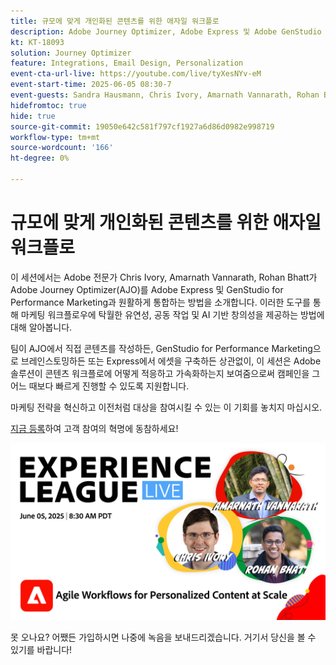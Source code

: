 ```yaml
---
title: 규모에 맞게 개인화된 콘텐츠를 위한 애자일 워크플로
description: Adobe Journey Optimizer, Adobe Express 및 Adobe GenStudio for Performance Marketing을 사용하여 만들고, 공동 작업하고, 활성화합니다.
kt: KT-18093
solution: Journey Optimizer
feature: Integrations, Email Design, Personalization
event-cta-url-live: https://youtube.com/live/tyXesNYv-eM
event-start-time: 2025-06-05 08:30-7
event-guests: Sandra Hausmann, Chris Ivory, Amarnath Vannarath, Rohan Bhatt
hidefromtoc: true
hide: true
source-git-commit: 19050e642c581f797cf1927a6d86d0982e998719
workflow-type: tm+mt
source-wordcount: '166'
ht-degree: 0%

---
```


# 규모에 맞게 개인화된 콘텐츠를 위한 애자일 워크플로

이 세션에서는 Adobe 전문가 Chris Ivory, Amarnath Vannarath, Rohan Bhatt가 Adobe Journey Optimizer(AJO)를 Adobe Express 및 GenStudio for Performance Marketing과 원활하게 통합하는 방법을 소개합니다. 이러한 도구를 통해 마케팅 워크플로우에 탁월한 유연성, 공동 작업 및 AI 기반 창의성을 제공하는 방법에 대해 알아봅니다.

팀이 AJO에서 직접 콘텐츠를 작성하든, GenStudio for Performance Marketing으로 브레인스토밍하든 또는 Express에서 에셋을 구축하든 상관없이, 이 세션은 Adobe 솔루션이 콘텐츠 워크플로에 어떻게 적응하고 가속화하는지 보여줌으로써 캠페인을 그 어느 때보다 빠르게 진행할 수 있도록 지원합니다.

마케팅 전략을 혁신하고 이전처럼 대상을 참여시킬 수 있는 이 기회를 놓치지 마십시오.

[지금 등록](https://engage.adobe.com/ExpLeagueLive-250605.html)하여 고객 참여의 혁명에 동참하세요!

![웹 배너](/help/experience-league-live/assets/WebBannerExLLive-June05-2025.png)

못 오나요? 어쨌든 가입하시면 나중에 녹음을 보내드리겠습니다. 거기서 당신을 볼 수 있기를 바랍니다!
